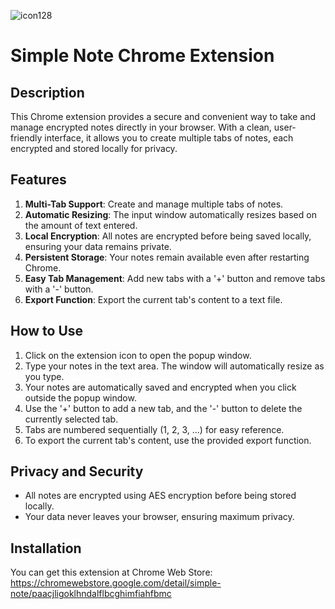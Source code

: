 ![icon128](https://github.com/user-attachments/assets/8acc45b3-147e-4158-b21c-9c1fbdd8d768)
# Simple Note Chrome Extension

## Description

This Chrome extension provides a secure and convenient way to take and manage encrypted notes directly in your browser. With a clean, user-friendly interface, it allows you to create multiple tabs of notes, each encrypted and stored locally for privacy.

## Features

1. **Multi-Tab Support**: Create and manage multiple tabs of notes.
2. **Automatic Resizing**: The input window automatically resizes based on the amount of text entered.
3. **Local Encryption**: All notes are encrypted before being saved locally, ensuring your data remains private.
4. **Persistent Storage**: Your notes remain available even after restarting Chrome.
5. **Easy Tab Management**: Add new tabs with a '+' button and remove tabs with a '-' button.
6. **Export Function**: Export the current tab's content to a text file.

## How to Use

1. Click on the extension icon to open the popup window.
2. Type your notes in the text area. The window will automatically resize as you type.
3. Your notes are automatically saved and encrypted when you click outside the popup window.
4. Use the '+' button to add a new tab, and the '-' button to delete the currently selected tab.
5. Tabs are numbered sequentially (1, 2, 3, ...) for easy reference.
6. To export the current tab's content, use the provided export function.

## Privacy and Security

- All notes are encrypted using AES encryption before being stored locally.
- Your data never leaves your browser, ensuring maximum privacy.

## Installation
You can get this extension at Chrome Web Store: 
https://chromewebstore.google.com/detail/simple-note/paacjligoklhndalflbcghimfiahfbmc

